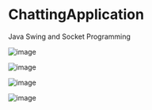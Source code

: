 # ChattingApplication
Java Swing and Socket Programming

![image](https://user-images.githubusercontent.com/76786076/226094474-f3a1e7ef-aa26-4d02-97e2-c6ddb4c8c217.png)

![image](https://user-images.githubusercontent.com/76786076/226094516-84e8c904-f7b5-4c02-831f-e0a251fd38b6.png)

![image](https://user-images.githubusercontent.com/76786076/226094531-2fd4098d-3c11-4331-91a9-e111f0dc7be7.png)

![image](https://user-images.githubusercontent.com/76786076/226094570-12568df4-f22a-46e8-b931-cca547a216c5.png)
